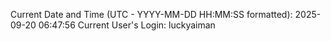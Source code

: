 Current Date and Time (UTC - YYYY-MM-DD HH:MM:SS formatted): 2025-09-20 06:47:56
Current User's Login: luckyaiman
